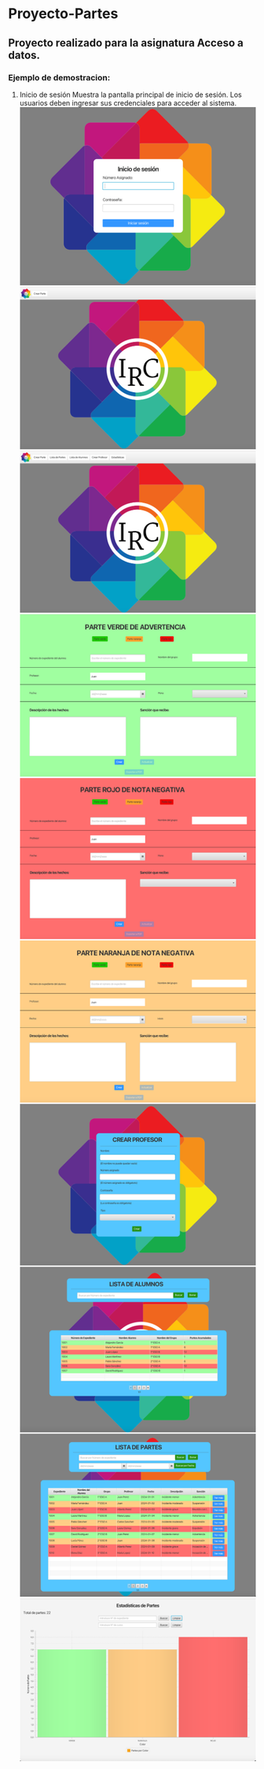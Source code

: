 # Proyecto-Partes

## Proyecto realizado para la asignatura Acceso a datos.

### Ejemplo de demostracion:
1. Inicio de sesión
Muestra la pantalla principal de inicio de sesión. Los usuarios deben ingresar sus credenciales para acceder al sistema.
![Inicio de sesión](https://github.com/PabloVillagranGonz/Proyecto-Partes/blob/main/Imagenes/Inicio-Sesion.png)
![Inicio entrando como Profesor](https://github.com/PabloVillagranGonz/Proyecto-Partes/blob/main/Imagenes/Inicio-Profesor.png)
![Inicio entrando como Jefe de estudios](https://github.com/PabloVillagranGonz/Proyecto-Partes/blob/main/Imagenes/Inicio-JefeEstudios.png)
![Crear parte verde](https://github.com/PabloVillagranGonz/Proyecto-Partes/blob/main/Imagenes/Parte-Verde.png)
![Crear parte rojo](https://github.com/PabloVillagranGonz/Proyecto-Partes/blob/main/Imagenes/Parte-Rojo.png)
![Crear parte naranja](https://github.com/PabloVillagranGonz/Proyecto-Partes/blob/main/Imagenes/Parte-Naranja.png)
![Crear profesor o jefe de estudios](https://github.com/PabloVillagranGonz/Proyecto-Partes/blob/main/Imagenes/Crear-Profesor.png)
![Lista de alumnos](https://github.com/PabloVillagranGonz/Proyecto-Partes/blob/main/Imagenes/Lista-Alumnos.png)
![Lista de partes](https://github.com/PabloVillagranGonz/Proyecto-Partes/blob/main/Imagenes/Lista-Partes.png)
![Estadísticas](https://github.com/PabloVillagranGonz/Proyecto-Partes/blob/main/Imagenes/Estadisticas.png)
